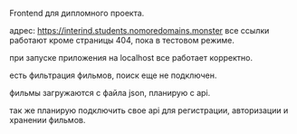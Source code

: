 Frontend для дипломного проекта.

адрес: https://interind.students.nomoredomains.monster все ссылки работают кроме страницы 404, пока в тестовом режиме.

при запуске приложения на localhost все работает корректно.


есть фильтрация фильмов, поиск еще не подключен.

фильмы загружаются с файла json, планирую с api.

так же планирую подключить свое api для регистрации, авторизации и хранении фильмов.
